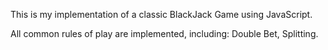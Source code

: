 This is my implementation of a classic BlackJack Game using JavaScript.

All common rules of play are implemented, including: Double Bet, Splitting.

